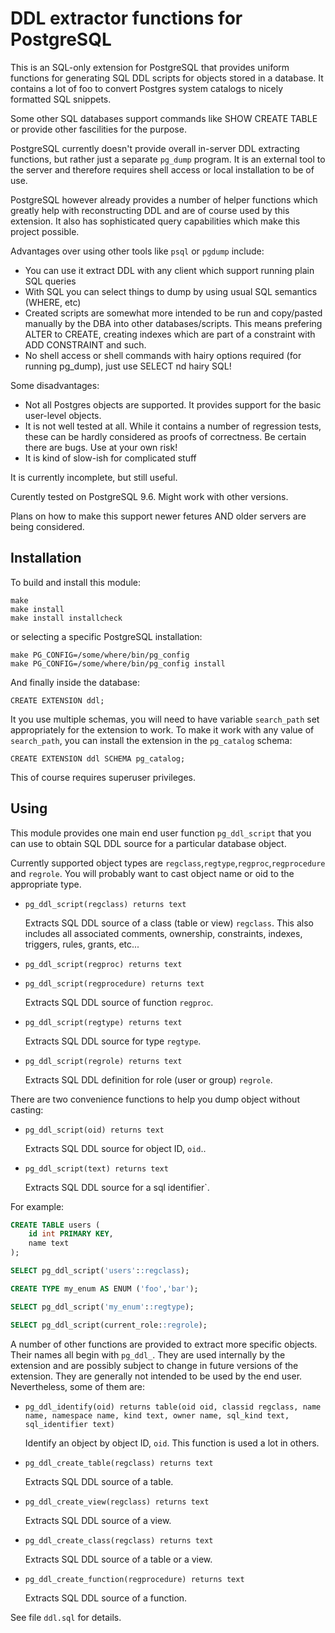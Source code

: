 DDL extractor functions  for PostgreSQL
=======================================

This is an SQL-only extension for PostgreSQL that provides uniform functions for generating 
SQL DDL scripts for objects stored in a database. It contains a lot of foo to convert
Postgres system catalogs to nicely formatted SQL snippets.

Some other SQL databases support commands like SHOW CREATE TABLE or provide 
other fascilities for the purpose. 

PostgreSQL currently doesn't provide overall in-server DDL extracting functions,
but rather just a separate `pg_dump` program. It is an external tool to the server 
and therefore requires shell access or local installation to be of use.

PostgreSQL however already provides a number of helper functions which greatly help with
reconstructing DDL and are of course used by this extension.
It also has sophisticated query capabilities which make this project possible.

Advantages over using other tools like `psql` or `pgdump` include:

- You can use it extract DDL with any client which support running plain SQL queries
- With SQL you can select things to dump by using usual SQL semantics (WHERE, etc)
- Created scripts are somewhat more intended to be run and copy/pasted manually by the DBA
  into other databases/scripts. This means prefering ALTER to CREATE, creating indexes which
  are part of a constraint with ADD CONSTRAINT and such.
- No shell access or shell commands with hairy options required (for running pg_dump), just use SELECT nd hairy SQL!

Some disadvantages:

- Not all Postgres objects are supported. It provides support for the basic user-level objects.
- It is not well tested at all. While it contains a number of regression tests, these can be
  hardly considered as proofs of correctness. Be certain there are bugs. Use at your own risk!
- It is kind of slow-ish for complicated stuff

It is currently incomplete, but still useful. 

Curently tested on PostgreSQL 9.6. Might work with other versions.

Plans on how to make this support newer fetures AND older servers are being considered.
 

Installation
------------

To build and install this module:

    make
    make install
    make install installcheck

or selecting a specific PostgreSQL installation:

    make PG_CONFIG=/some/where/bin/pg_config
    make PG_CONFIG=/some/where/bin/pg_config install

And finally inside the database:

    CREATE EXTENSION ddl;

It you use multiple schemas, you will need to have variable `search_path` 
set appropriately for the extension to work. To make it work with any value of
`search_path`, you can install the extension in the `pg_catalog` schema:

    CREATE EXTENSION ddl SCHEMA pg_catalog;

This of course requires superuser privileges.

Using
-----

This module provides one main end user function `pg_ddl_script` that 
you can use to obtain SQL DDL source for a particular database object.

Currently supported object types are `regclass`,`regtype`,`regproc`,`regprocedure` 
and `regrole`. You will probably want to cast object name or oid to the appropriate type.

- `pg_ddl_script(regclass) returns text`

    Extracts SQL DDL source of a class (table or view) `regclass`.
    This also includes all associated comments, ownership, constraints, 
    indexes, triggers, rules, grants, etc...

- `pg_ddl_script(regproc) returns text`
- `pg_ddl_script(regprocedure) returns text`

    Extracts SQL DDL source of function `regproc`.

- `pg_ddl_script(regtype) returns text`

    Extracts SQL DDL source for type `regtype`.

- `pg_ddl_script(regrole) returns text`

    Extracts SQL DDL definition for role (user or group) `regrole`.
    
There are two convenience functions to help you dump object without casting:

- `pg_ddl_script(oid) returns text`

    Extracts SQL DDL source for object ID, `oid`..

- `pg_ddl_script(text) returns text`

    Extracts SQL DDL source for a sql identifier`.

For example:

```sql
CREATE TABLE users (
    id int PRIMARY KEY,
    name text
);

SELECT pg_ddl_script('users'::regclass);

CREATE TYPE my_enum AS ENUM ('foo','bar');

SELECT pg_ddl_script('my_enum'::regtype);

SELECT pg_ddl_script(current_role::regrole);

```

A number of other functions are provided to extract more specific objects.
Their names all begin with `pg_ddl_`. They are used internally by the extension 
and are possibly subject to change in future versions of the extension. 
They are generally not intended to be used by the end user. 
Nevertheless, some of them are:

- `pg_ddl_identify(oid) returns table(oid oid, classid regclass, name name, namespace name, kind text, owner name, sql_kind text, sql_identifier text)`

    Identify an object by object ID, `oid`. This function is used a lot in others.

- `pg_ddl_create_table(regclass) returns text`

    Extracts SQL DDL source of a table.

- `pg_ddl_create_view(regclass) returns text`

    Extracts SQL DDL source of a view.

- `pg_ddl_create_class(regclass) returns text`

    Extracts SQL DDL source of a table or a view.

- `pg_ddl_create_function(regprocedure) returns text`

    Extracts SQL DDL source of a function.

See file `ddl.sql` for details.
